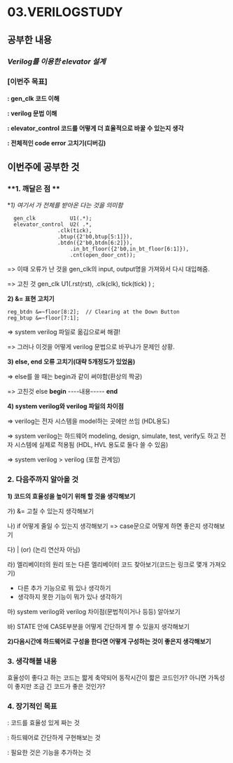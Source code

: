 # 03.VERILOGSTUDY
## 공부한 내용

### ***Verilog를 이용한 elevator 설계***


### **[이번주 목표]**

**: gen_clk 코드 이해**

**: verilog 문법 이해**

**: elevator_control 코드를 어떻게 더 효율적으로 바꿀 수 있는지 생각**

**: 전체적인 code error 고치기(디버깅)**

## 이번주에 공부한 것

### **1.  깨달은 점 **

**1) 여기서 *가 전체를 받아온 다는 것을 의미함**
```
  gen_clk          	U1(.*);
  elevator_control 	U2( .*,
  			    .clk(tick),
   			    .btup({2'b0,btup[5:1]}),
   			    .btdn({2'b0,btdn[6:2]}),
    			    .in_bt_floor({2'b0,in_bt_floor[6:1]}),
    			    .cnt(open_door_cnt));
```
=> 이때 오류가 난 것을 gen_clk의 input, output명을 가져와서 다시 대입해줌.

=> 고친 것 	gen_clk	U1(.rst(rst), .clk(clk), tick(tick) ) ;


**2) &= 표현 고치기**
```
reg_btdn &=~floor[8:2];  // Clearing at the Down Button
reg_btup &=~floor[7:1];
```
=> system verilog 파일로 옮김으로써 해결!

=> 그러나 이것을 어떻게 verilog 문법으로 바꾸냐가 문제인 상황.

**3) else, end 오류 고치기(대략 5개정도가 있었음)**

=> else를 쓸 때는 begin과 같이 써야함(환상의 짝궁)

=> 고친것 	else **begin**
           ----내용-----
           **end**

**4) system verilog와 verilog 파일의 차이점**

=> verilog는 전자 시스템을 model하는 곳에만 쓰임 (HDL용도)

=> system verilog는 하드웨어 modeling, design, simulate, test, verify도 하고
전자 시스템에 실제로 적용됨 (HDL, HVL 용도로 둘다 쓸 수 있음)

=> system verilog > verilog	(포함 관계임)


### **2.  다음주까지 알아올 것**

**1) 코드의 효율성을 높이기 위해 할 것을 생각해보기**

가) &= 고칠 수 있는지 생각해보기

나) if 어떻게 줄일 수 있는지 생각해보기 => case문으로 어떻게 하면 좋은지 생각해보기

다) | (or) (논리 연산자 아님)

라) 엘리베이터의 원리 또는 다른 엘리베이터 코드 찾아보기(코드는 링크로 몇개 가져오기)
- 다른 추가 기능으로 뭐 있나 생각하기
- 생각하지 못한 기능이 뭐가 있나 생각하기

마) system verilog와 verilog 차이점(문법적이거나 등등) 알아보기

바) STATE 안에 CASE부분을 어떻게 간단하게 짤 수 있을지 생각해보기

**2)다음시간에 하드웨어로 구성을 한다면 어떻게 구성하는 것이 좋은지 생각해보기**


### **3. 생각해볼 내용**

효율성이 좋다고 하는 코드는 짧게 축약되어 동작시간이 짧은 코드인가? 아니면 가독성이 좋지만 조금 긴 코드가 좋은 것인가?

### **4. 장기적인 목표**

: 코드를 효율성 있게 짜는 것

: 하드웨어로 간단하게 구현해보는 것

: 필요한 것은 기능을 추가하는 것
